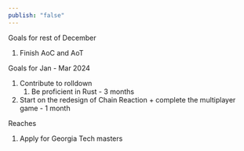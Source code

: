 ```yaml
---
publish: "false"
---
```

Goals for rest of December
1. Finish AoC and AoT

Goals for Jan - Mar 2024
1. Contribute to rolldown
	1. Be proficient in Rust - 3 months
2. Start on the redesign of Chain Reaction + complete the multiplayer game - 1 month

Reaches
1. Apply for Georgia Tech masters